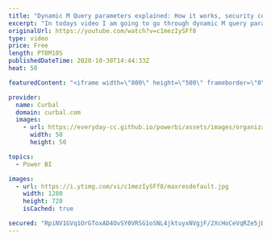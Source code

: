 ```yaml
---
title: "Dynamic M Query parameters explained: How it works, security concerns and limitations"
excerpt: "In todays video I am going to go through dynamic M query parameters:  00:00 Intro on M query parameters 00:00 Security risks to be aware of 00:00 Limitations with M query parameters 00:00 Dynamically change the x-axis with query parameters  Link to Microsoft documentation: https://docs.microsoft.com/en-us/power-bi/connect-data/desktop-dynamic-m-query-parameters#potential-security-risk"
originalUrl: https://youtube.com/watch?v=c1mezIySFf8
type: video
price: Free
length: PT8M10S
publishedDateTime: 2020-10-30T14:44:33Z
heat: 50

featuredContent: "<iframe width=\"800\" height=\"500\" frameborder=\"0\" src=\"https://www.youtube.com/embed/c1mezIySFf8\" allow=\"accelerometer; autoplay; encrypted-media; gyroscope; picture-in-picture\" allowfullscreen></iframe>"

provider:
  name: Curbal
  domain: curbal.com
  images:
    - url: https://everyday-cc.github.io/powerbi/assets/images/organizations/curbal.com-50x50.jpg
      width: 50
      height: 50

topics:
  - Power BI

images:
  - url: https://i.ytimg.com/vi/c1mezIySFf8/maxresdefault.jpg
    width: 1280
    height: 720
    isCached: true

secured: "RpiNV1GVq1OrGToxAD4OvSY0VRSG1oSNL4jktuyxNVgjF/2XcHoCeVqRZe5jDTdgW5vg54W1iy7RI2jmmJm5UMZZyFmApguCN3FZ8fYzwfsGrP03zy5+pN7QhTZX0EPKq7my9KLs3xwakabI5zN9gxyVRQGTGArxpKEdYw5d1mNSw3cKoWSSzfwhdiN6WiJt3YpLNbKf1GNJDjZb6v6xQynikTa6gcSbtLJ1x0zMUEeCIYo4sT7ZVghkiLFz1y18PFL2+2bQ0LdFh53HFOP+rXXnrGb1au/tpxbXdINxizG+h/EQlZjzygew0KdXZDmFM1/q+KsgMufKCNO5g38N/vZ4vP49fOJAgQqH2pQIW9/5gvSv6ScTb9xpsVoxAoWEQXjt9EAi6K4qOCfB0/jXqmDGj1W7oxa0LQhvfYdpkz0=;0HlpmRnpa+vYYIG8V5bZcg=="
---
```


